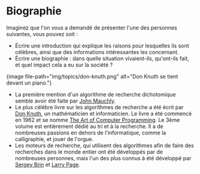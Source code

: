 # Biographie

Imaginez que l'on vous a demandé de présenter l'une des personnes suivantes, vous pouvez soit :

- Écrire une introduction qui explique les raisons pour lesquelles ils sont célèbres, ainsi que des informations intéressantes les concernant.
- Écrire une biographie : dans quelle situation vivaient-ils, qu'ont-ils fait, et quel impact cela a eu sur la société ?

{image file-path="img/topics/don-knuth.png" alt="Don Knuth se tient devant un piano."}

- La première mention d'un algorithme de recherche dichotomique semble avoir été faite par [John Mauchly](http://history-computer.com/People/MauchlyBio.html).
- Le plus célèbre livre sur les algorithmes de recherche a été écrit par [Don Knuth](https://en.wikipedia.org/wiki/Donald_Knuth), un mathématicien et informaticien. Le livre a été commencé en 1962 et se nomme [The Art of Computer Programming](https://en.wikipedia.org/wiki/The_Art_of_Computer_Programming). Le 3ème volume est entièrement dédié au tri et à la recherche. Il a de nombreuses passions en dehors de l'informatique, comme la calligraphie, et jouer de l'orgue.
- Les moteurs de recherche, qui utilisent des algorithmes afin de faire des recherches dans le monde entier ont été développés par de nombreuses personnes, mais l'un des plus connus à été développé par [Sergey Brin](https://en.wikipedia.org/wiki/Sergey_Brin) et [Larry Page](https://en.wikipedia.org/wiki/Larry_Page).